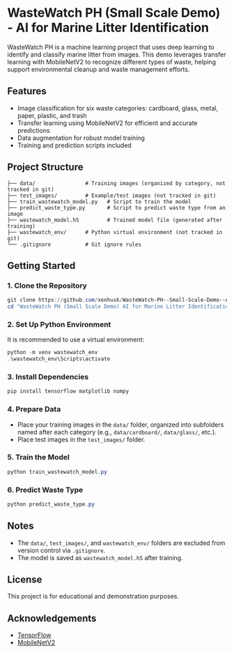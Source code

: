 # WasteWatch PH (Small Scale Demo) - AI for Marine Litter Identification

WasteWatch PH is a machine learning project that uses deep learning to identify and classify marine litter from images. This demo leverages transfer learning with MobileNetV2 to recognize different types of waste, helping support environmental cleanup and waste management efforts.

## Features
- Image classification for six waste categories: cardboard, glass, metal, paper, plastic, and trash
- Transfer learning using MobileNetV2 for efficient and accurate predictions
- Data augmentation for robust model training
- Training and prediction scripts included

## Project Structure
```
├── data/                # Training images (organized by category, not tracked in git)
├── test_images/         # Example/test images (not tracked in git)
├── train_wastewatch_model.py   # Script to train the model
├── predict_waste_type.py       # Script to predict waste type from an image
├── wastewatch_model.h5         # Trained model file (generated after training)
├── wastewatch_env/      # Python virtual environment (not tracked in git)
└── .gitignore           # Git ignore rules
```

## Getting Started

### 1. Clone the Repository
```powershell
git clone https://github.com/xenhusk/WasteWatch-PH--Small-Scale-Demo--AI-for-Marine-Litter-Identification
cd "WasteWatch PH (Small Scale Demo) AI for Marine Litter Identification"
```

### 2. Set Up Python Environment
It is recommended to use a virtual environment:
```powershell
python -m venv wastewatch_env
.\wastewatch_env\Scripts\activate
```

### 3. Install Dependencies
```powershell
pip install tensorflow matplotlib numpy
```

### 4. Prepare Data
- Place your training images in the `data/` folder, organized into subfolders named after each category (e.g., `data/cardboard/`, `data/glass/`, etc.).
- Place test images in the `test_images/` folder.

### 5. Train the Model
```powershell
python train_wastewatch_model.py
```

### 6. Predict Waste Type
```powershell
python predict_waste_type.py
```

## Notes
- The `data/`, `test_images/`, and `wastewatch_env/` folders are excluded from version control via `.gitignore`.
- The model is saved as `wastewatch_model.h5` after training.

## License
This project is for educational and demonstration purposes.

## Acknowledgements
- [TensorFlow](https://www.tensorflow.org/)
- [MobileNetV2](https://arxiv.org/abs/1801.04381)
